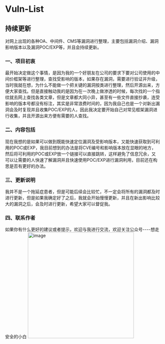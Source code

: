 # Vuln-List

## 持续更新

对网上出现的各种OA、中间件、CMS等漏洞进行整理，主要包括漏洞介绍、漏洞影响版本以及漏洞POC/EXP等，并且会持续更新。

### 一、项目初衷

最开始决定做这个事情，是因为我的一个好朋友在公司的要求下要对公司使用的中间价框架等进行整理，查找受影响的版本，如果存在漏洞，需要进行验证并升级，当时我就在想，为什么不能做一个把关键的漏洞按类进行整理，然后开源出来，方便大家查找。但是直接触动我的是因为在一次晚上做渗透的时候，每次找的一个指纹就去网上查找各类文章，但是文章都大同小异，甚至有一些文件直接抄袭，连受影响的版本号都没有标注，其实是非常浪费时间的，因为我自己也是一个对新出漏洞会及时复现并且收集POC/EXP的人，因此我决定要开始自己对常见框架漏洞进行收集，并且开源出来方便有需要的人查找。

### 二、内容包括

现在我想的是如果可以做到既能快速定位漏洞及受影响版本，又能快速获取到可利用的POC或EXP，我目前想到的办法是将CVE编号和影响版本放在显眼的地方，然后将可利用的POC或EXP放一个链接可以直接跳转，这样避免了信息冗余，又可以让需要的人快速了解漏洞并且快速使用POC/EXP进行漏洞利用，目前还在构思是否有更好的办法。
    
### 三、更新说明

我并不是一个拖延症患者，但是可能后续会比较忙，不一定会将所有的漏洞都及时进行更新，但是如果我确定好了之后，我就会开始慢慢更新，并且在新出影响比较大的漏洞之后，会及时进行更新，希望大家可以督促我。
    
### 四、联系作者

如果你有什么更好的建议或者提示，欢迎与我进行交流，欢迎关注公众号----想走安全的小白
<img width="345" alt="image" src="https://user-images.githubusercontent.com/53456907/156178022-b10228f1-e867-4cc6-a2f3-97eaf84ee846.png">

